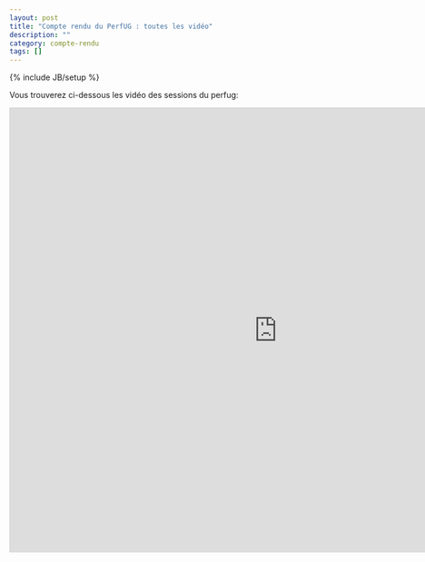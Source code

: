 ```yaml
---
layout: post
title: "Compte rendu du PerfUG : toutes les vidéo"
description: ""
category: compte-rendu
tags: []
---
```

{% include JB/setup %} 

Vous trouverez ci-dessous les vidéo des sessions du perfug:
<!-- more -->

<iframe src="http://tv.octo.com/channels/#perfug" width="940" height="783" frameborder="0" marginwidth="0" marginheight="0" scrolling="no" style="border:1px solid #CCC;border-width:1px 1px 0;margin-bottom:5px"> </iframe>
